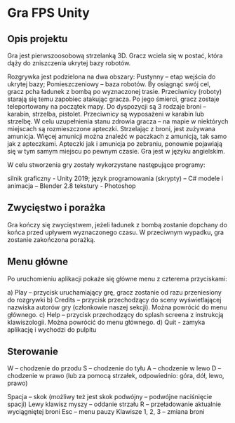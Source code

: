 # Gra FPS Unity

## Opis projektu

Gra jest pierwszoosobową strzelanką 3D. Gracz wciela się w postać, która dąży do zniszczenia ukrytej bazy robotów. 

Rozgrywka jest podzielona na dwa obszary: Pustynny – etap wejścia do ukrytej bazy; Pomieszczeniowy – baza robotów. By osiągnąć swój cel, gracz pcha ładunek z bombą po wyznaczonej trasie. Przeciwnicy (roboty) starają się temu zapobiec atakując gracza. Po jego śmierci, gracz zostaje teleportowany na początek mapy. Do dyspozycji są 3 rodzaje broni – karabin, strzelba, pistolet. Przeciwnicy są wyposażeni w karabin lub strzelbę. W celu uzupełnienia stanu zdrowia gracza – na mapie w niektórych miejscach są rozmieszczone apteczki. Strzelając z broni, jest zużywana amunicja. Więcej amunicji można znaleźć w paczkach z amunicją, tak samo jak z apteczkami. Apteczki jak i amunicja po zebraniu, ponownie pojawiają się w tym samym miejscu po pewnym czasie. Gra jest w języku angielskim.

W celu stworzenia gry zostały wykorzystane następujące programy:

silnik graficzny - Unity 2019;
język programowania (skrypty) – C#
modele i animacja – Blender 2.8
tekstury - Photoshop

## Zwycięstwo i porażka

Gra kończy się zwycięstwem, jeżeli ładunek z bombą zostanie dopchany do końca przed upływem wyznaczonego czasu. W przeciwnym wypadku, gra zostanie zakończona porażką.

## Menu główne

Po uruchomieniu aplikacji pokaże się główne menu z czterema przyciskami:

a)	Play – przycisk uruchamiający grę, gracz zostanie od razu przeniesiony do rozgrywki
b)	Credits – przycisk przechodzący do sceny wyświetlającej nazwiska autorów gry (członkowie naszej sekcji). Można powrócić do menu głównego.
c)	Help – przycisk przechodzący do splash screena z instrukcją klawiszologii. Można powrócić do menu głównego.
d)	Quit - zamyka aplikację i wychodzi do pulpitu

## Sterowanie

W – chodzenie do przodu
S – chodzenie do tyłu
A – chodzenie w lewo
D – chodzenie w prawo
(lub za pomocą strzałek, odpowiednio: góra, dół, lewo, prawo)

Spacja – skok (możliwy też jest skok podwójny – podwójne naciśnięcie spacji)
Lewy klawisz myszy – oddanie strzału
R – przeładowanie aktualnie wyciągniętej broni
Esc – menu pauzy
Klawisze 1, 2, 3 – zmiana broni
